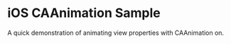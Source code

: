 iOS CAAnimation Sample
======================

A quick demonstration of animating view properties with CAAnimation on. 

